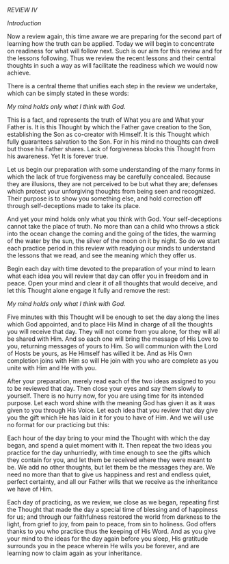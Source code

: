 *REVIEW IV*

*Introduction*

Now a review again, this time aware we are preparing for the second part of learning how the truth can be applied. Today we will begin to concentrate on readiness for what will follow next. Such is our aim for this review and for the lessons following. Thus we review the recent lessons and their central thoughts in such a way as will facilitate the readiness which we would now achieve.

There is a central theme that unifies each step in the review we undertake, which can be simply stated in these words:

_My mind holds only what I think with God._

This is a fact, and represents the truth of What you are and What your Father is. It is this Thought by which the Father gave creation to the Son, establishing the Son as co-creator with Himself. It is this Thought which fully guarantees salvation to the Son. For in his mind no thoughts can dwell but those his Father shares. Lack of forgiveness blocks this Thought from his awareness. Yet It is forever true.

Let us begin our preparation with some understanding of the many forms in which the lack of true forgiveness may be carefully concealed. Because they are illusions, they are not perceived to be but what they are; defenses which protect your unforgiving thoughts from being seen and recognized. Their purpose is to show you something else, and hold correction off through self-deceptions made to take its place.

And yet your mind holds only what you think with God. Your self-deceptions cannot take the place of truth. No more than can a child who throws a stick into the ocean change the coming and the going of the tides, the warming of the water by the sun, the silver of the moon on it by night. So do we start each practice period in this review with readying our minds to understand the lessons that we read, and see the meaning which they offer us.

Begin each day with time devoted to the preparation of your mind to learn what each idea you will review that day can offer you in freedom and in peace. Open your mind and clear it of all thoughts that would deceive, and let this Thought alone engage it fully and remove the rest:

_My mind holds only what I think with God._

Five minutes with this Thought will be enough to set the day along the lines which God appointed, and to place His Mind in charge of all the thoughts you will receive that day. They will not come from you alone, for they will all be shared with Him. And so each one will bring the message of His Love to you, returning messages of yours to Him. So will communion with the Lord of Hosts be yours, as He Himself has willed it be. And as His Own completion joins with Him so will He join with you who are complete as you unite with Him and He with you.

After your preparation, merely read each of the two ideas assigned to you to be reviewed that day. Then close your eyes and say them slowly to yourself. There is no hurry now, for you are using time for its intended purpose. Let each word shine with the meaning God has given it as it was given to you through His Voice. Let each idea that you review that day give you the gift which He has laid in it for you to have of Him. And we will use no format for our practicing but this:

Each hour of the day bring to your mind the Thought with which the day began, and spend a quiet moment with It. Then repeat the two ideas you practice for the day unhurriedly, with time enough to see the gifts which they contain for you, and let them be received where they were meant to be. We add no other thoughts, but let them be the messages they are. We need no more than that to give us happiness and rest and endless quiet, perfect certainty, and all our Father wills that we receive as the inheritance we have of Him.

Each day of practicing, as we review, we close as we began, repeating first the Thought that made the day a special time of blessing and of happiness for us; and through our faithfulness restored the world from darkness to the light, from grief to joy, from pain to peace, from sin to holiness. God offers thanks to you who practice thus the keeping of His Word. And as you give your mind to the ideas for the day again before you sleep, His gratitude surrounds you in the peace wherein He wills you be forever, and are learning now to claim again as your inheritance.